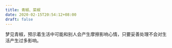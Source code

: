 ```yaml
---
title: 青椒、菜椒
date: 2020-02-15T20:54:12+08:00
draft: false
---
```


梦见青椒，预示着生活中可能和别人会产生摩擦影响心情，只要妥善处理不会对生活产生过多影响。